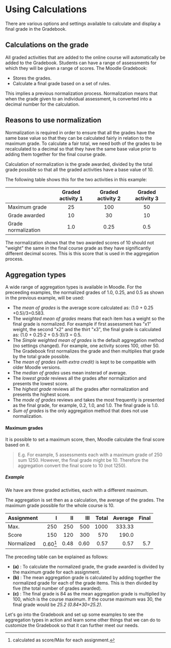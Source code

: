 # Using Calculations

There are various options and settings available to calculate and display a final grade in the Gradebook.

## Calculations on the grade

All graded activities that are added to the online course will automatically be added
to the Gradebook. Students can have a range of assessments for which they will be
given a range of scores. The Moodle Gradebook:

- Stores the grades.
- Calculate a final grade based on a set of rules.

This implies a previous normalization process. Normalization means that when the grade given to an individual assessment, is converted into a decimal number for the calculation.

## Reasons to use normalization

Normalization is required in order to ensure that all the grades have the same base value so that they can be calculated fairly in relation to the maximum grade. To calculate a fair total, we need both of the grades to be recalculated to a decimal so that they have the same base value prior to adding them together for the final course grade. 

Calculation of normalization is the grade awarded, divided by the total grade possible so that all the graded activities have a base value of 10. 

The following table shows this for the two activities in this example:

|                     | Graded activity 1 | Graded activity 2 | Graded activity 3 |
| ------------------- | :---------------: | :---------------: | :---------------: |
| Maximum grade       |        25         |        100        |        50         |
| Grade awarded       |        10         |        30         |        10         |
| Grade normalization |        1.0        |       0.25        |        0.5        |

The normalization shows that the two awarded scores of 10 should not "weight" the same in the final course grade as they have significantly different decimal scores. This is this score that is used in the
aggregation process.

## Aggregation types

A wide range of aggregation types is available in Moodle. For the preceeding examples, the normalized grades of 1.0, 0.25, and 0.5 as shown in the previous example, will be used:

- The _mean of grades_ is the average score calculated as: (1.0 + 0.25 +0.5)/3=0.583.
- The _weighted mean of grades_ means that each item has a weight so the final grade is normalized. For example if first assessment has "x1" weight, the second "x2" and the thirt "x3", the final grade is calculated as: (1.0 + 0.25·2 + 0.5·3)/3 = 0.5.
- The _Simple weighted mean of grades_ is the default aggregation method (no settings changed). For example, one activity scores 100, other 50. The Gradebook first normalizes the grade and then multiplies that grade by the total grade possible.
- The _mean of grades (with extra credit)_ is kept to be compatible with older Moodle versions.
- The _median of grades_  uses mean insterad of average. 
- The _lowest grade_ reviews all the grades after normalization and presents the lowest score. 
- The _highest grade_ reviews all the grades after normalization and presents the highest score.
- The _mode of grades_ reviews and takes the most frequently is presented as
  the final grade, for example, 0.2, 1.0, and 1.0. The final grade is 1.0.
- _Sum of grades_ is the only aggregation method that does not use normalization. 

#### Maximum grades

It is possible to set a maximum score, then, Moodle calculate the final score based on it.

>  E.g. For example, 5 assessments each with a maximum grade of 250 sum 1250. However, the final grade might be 10. Therefore the aggregation convert the final score to 10 (not 1250).

##### Example

We have are three graded activities, each with a different maximum. 

The aggregation is set then as a calculation, the average of the grades. The maximum grade possible for
the whole course is 10.

| Assignment |        I |   II |  III | Total | Average | Final |
| ---------- | -------: | ---: | ---: | ----: | ------: | ----: |
| Max.       |      250 |  250 |  500 |  1000 |  333.33 |       |
| Score      |      150 |  120 |  300 |   570 |   190.0 |       |
| Normalized | 0.60[^a] | 0.48 | 0.60 |  0.57 |    0.57 |   5.7 |

[^a]: calculated as score/Máx for each assignment.
[^b]: calculated as average normalized (0.57) / number of assignmets (3)



The preceding table can be explained as follows:

- **(a)** : To calculate the normalized grade, the grade awarded is divided by the
  maximum grade for each assignment.
- **(b)** : The mean aggregation grade is calculated by adding together the
  normalized grade for each of the grade items. This is then divided by five
  (the total number of grades awarded).
- **(c)** : The final grade is 84 as the mean aggregation grade is multiplied by 100,
  which is the course maximum. If the course maximum was 30, the final grade
  would be *25.2 (0.84\*30=25.2)*.

Let's go into the Gradebook and set up some examples to see the aggregation types
in action and learn some other things that we can do to customize the Gradebook so
that it can further meet our needs.
